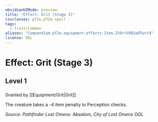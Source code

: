 ```yaml
---
obsidianUIMode: preview
title: "Effect: Grit (Stage 3)"
cssclasses: pf2e,pf2e-spell
tags:
  - trait/common
aliases: "Compendium.pf2e.equipment-effects.Item.ZV9rtVOD1eDTwcY4"
license: OGL
---
```

# Effect: Grit (Stage 3)
## Level 1
### 






Granted by [[Equipment/Grit|Grit]]

The creature takes a -4 item penalty to Perception checks.

*Source: Pathfinder Lost Omens: Absalom, City of Lost Omens*
*OGL*
